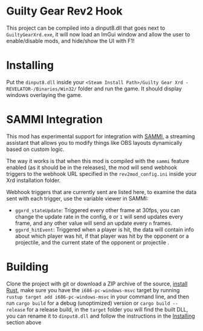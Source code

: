 # Guilty Gear Rev2 Hook
This project can be compiled into a dinput8.dll that goes next to `GuiltyGearXrd.exe`, it will now load an ImGui window and allow the user to enable/disable mods, and hide/show the UI with F1!

# Installing
Put the `dinput8.dll` inside your `<Steam Install Path>/Guilty Gear Xrd -REVELATOR-/Binaries/Win32/` folder and run the game. It should display windows overlaying the game.

# SAMMI Integration
This mod has experimental support for integration with [SAMMI](https://sammi.solutions/), a streaming assistant that allows you to modify things like OBS layouts dynamically based on custom logic.

The way it works is that when this mod is compiled with the `sammi` feature enabled (as it should be in the releases), the mod will send webhook triggers to the webhook URL specified in the `rev2mod_config.ini` inside your Xrd installation folder.

Webhook triggers that are currently sent are listed here, to examine the data sent with each trigger, use the variable viewer in SAMMI:
- `ggxrd_stateUpdate`: Triggered every other frame at 30fps, you can change the update rate in the config, `0` or `1` will send updates every frame, and any other value will send an update every `n` frames.
- `ggxrd_hitEvent`: Triggered when a player is hit, the data will contain info about which player was hit, if that player was hit by the opponent or a projectile, and the current state of the opponent or projectile .

# Building
Clone the project with git or download a ZIP archive of the source, [install Rust](https://rustup.rs/), make sure you have the `i686-pc-windows-msvc` target by running `rustup target add i686-pc-windows-msvc` in your command line, and then run `cargo build` for a debug (unoptimized) version or `cargo build --release` for a release build, in the `target` folder you will find the built DLL, you can rename it to `dinput8.dll` and follow the instructions in the [Installing](#installing) section above
